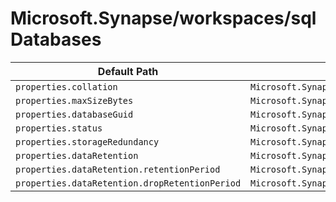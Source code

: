 # Microsoft.Synapse/workspaces/sqlDatabases

| Default Path | Alias |
|---|---|
| `properties.collation` | `Microsoft.Synapse/workspaces/sqlDatabases/collation` |
| `properties.maxSizeBytes` | `Microsoft.Synapse/workspaces/sqlDatabases/maxSizeBytes` |
| `properties.databaseGuid` | `Microsoft.Synapse/workspaces/sqlDatabases/databaseGuid` |
| `properties.status` | `Microsoft.Synapse/workspaces/sqlDatabases/status` |
| `properties.storageRedundancy` | `Microsoft.Synapse/workspaces/sqlDatabases/storageRedundancy` |
| `properties.dataRetention` | `Microsoft.Synapse/workspaces/sqlDatabases/dataRetention` |
| `properties.dataRetention.retentionPeriod` | `Microsoft.Synapse/workspaces/sqlDatabases/dataRetention.retentionPeriod` |
| `properties.dataRetention.dropRetentionPeriod` | `Microsoft.Synapse/workspaces/sqlDatabases/dataRetention.dropRetentionPeriod` |

